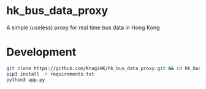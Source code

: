 # hk_bus_data_proxy
A simple (useless) proxy for real time bus data in Hong Kong 

# Development
```sh
git clone https://github.com/KnugiHK/hk_bus_data_proxy.git && cd hk_bus_data_proxy
pip3 install -r requirements.txt
python3 app.py
```
